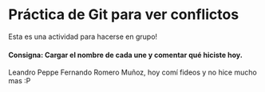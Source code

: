 # Práctica de Git para ver conflictos 

Esta es una actividad para hacerse en grupo! 

#### Consigna: Cargar el nombre de cada une y comentar qué hiciste hoy.

Leandro Peppe
Fernando Romero Muñoz, hoy comí fideos y no hice mucho mas :P